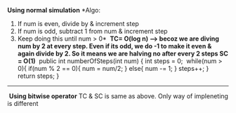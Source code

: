 **Using normal simulation**
*Algo:
1) If num is even, divide by & increment step
2) If num is odd, subtract 1 from num & increment step
3) Keep doing this until num > 0*
​
**TC= O(log n) --> becoz we are diving num by 2 at every step. Even if its odd, we do -1 to make it even & again divide by 2. So it means we are halving no after every 2 steps
SC = O(1)**
​
public int numberOfSteps(int num) {
int steps = 0;
​
while(num > 0){
if(num % 2 == 0){
num = num/2;
}
else{
num -= 1;
}
steps++;
}
​
return steps;
}
​
----------------------------------------------------------------------
​
**Using bitwise operator**
TC & SC is same as above. Only way of impleneting is different